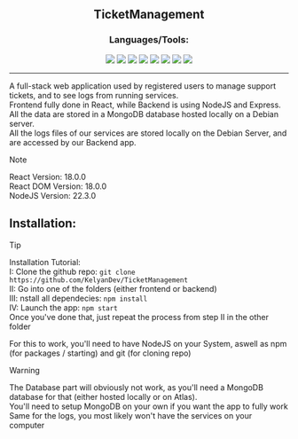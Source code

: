 ﻿<div align="center">
  <h2> TicketManagement </h2>  
</div>

<div align="center">
  <h3> Languages/Tools: </h3>
  <a href="https://www.w3schools.com/nodejs/default.asp"><img src="https://img.shields.io/badge/Node%20js-339933?style=for-the-badge&logo=nodedotjs&logoColor=white"></a>     <!-- NodeJS -->
  <a href="https://react.dev/learn"><img src="https://img.shields.io/badge/React-20232A?style=for-the-badge&logo=react&logoColor=61DAFB"></a>                                  <!-- React -->
  <a href="https://reactrouter.com/en/main"><img src="https://img.shields.io/badge/React_Router-CA4245?style=for-the-badge&logo=react-router&logoColor=white"/></a>            <!-- React Router -->
  <a href="https://www.w3schools.com/js/default.asp"><img src="https://img.shields.io/badge/JavaScript-323330?style=for-the-badge&logo=javascript&logoColor=F7DF1E"></a>       <!-- JavaScript -->
  <a href="https://expressjs.com/"><img src="https://img.shields.io/badge/Express%20js-000000?style=for-the-badge&logo=express&logoColor=white"></a>                          <!-- Express -->
  <a href="https://www.mongodb.com/fr-fr"><img src="https://img.shields.io/badge/MongoDB-4EA94B?style=for-the-badge&logo=mongodb&logoColor=white"></a>                        <!-- MongoDB -->
  <a href="https://www.w3schools.com/html/default.asp"><img src="https://img.shields.io/badge/HTML5-E34F26?style=for-the-badge&logo=html5&logoColor=white"></a>                <!-- HTML -->
  <a href="https://www.w3schools.com/css/default.asp"><img src="https://img.shields.io/badge/CSS3-1572B6?style=for-the-badge&logo=css3&logoColor=white"></a>                   <!-- CSS -->
</div> <hr>

A full-stack web application used by registered users to manage support tickets, and to see logs from running services.   
Frontend fully done in React, while Backend is using NodeJS and Express.   
All the data are stored in a MongoDB database hosted locally on a Debian server.   
All the logs files of our services are stored locally on the Debian Server, and are accessed by our Backend app.

>[!NOTE]
>React Version: 18.0.0  
>React DOM Version: 18.0.0   
>NodeJS Version: 22.3.0  

<h2> Installation: </h2>

>[!TIP]
>Installation Tutorial:      
>I: Clone the github repo: `git clone https://github.com/KelyanDev/TicketManagement`   
>II: Go into one of the folders (either frontend or backend)  
>III: nstall all dependecies: `npm install`    
>IV: Launch the app: `npm start`  
>Once you've done that, just repeat the process from step II in the other folder   

For this to work, you'll need to have NodeJS on your System, aswell as npm (for packages / starting) and git (for cloning repo)   

>[!WARNING]
>The Database part will obviously not work, as you'll need a MongoDB database for that (either hosted locally or on Atlas).    
>You'll need to setup MongoDB on your own if you want the app to fully work   
>Same for the logs, you most likely won't have the services on your computer
